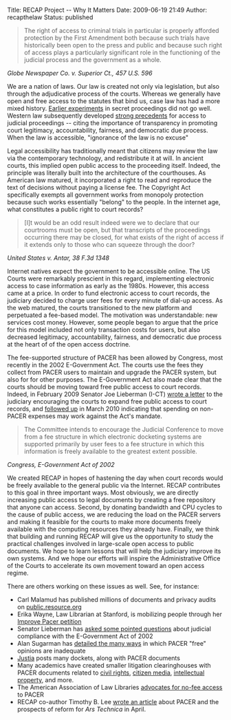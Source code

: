 Title: RECAP Project -- Why It Matters
Date: 2009-06-19 21:49
Author: recapthelaw
Status: published

> The right of access to criminal trials in particular is properly
> afforded protection by the First Amendment both because such trials
> have historically been open to the press and public and because such
> right of access plays a particularly significant role in the
> functioning of the judicial process and the government as a whole.

*Globe Newspaper Co. v. Superior Ct., 457 U.S. 596*

We are a nation of laws. Our law is created not only via legislation,
but also through the adjudicative process of the courts. Whereas we
generally have open and free access to the statutes that bind us, case
law has had a more mixed history. [Earlier
experiments](http://en.wikipedia.org/wiki/Star_Chamber) in secret
proceedings did not go well. Western law subsequently developed [strong
precedents](http://www.oyez.org/cases/1970-1979/1979/1979_79_243) for
access to judicial proceedings -- citing the importance of transparency
in promoting court legitimacy, accountability, fairness, and democratic
due process. When the law is accessible, "ignorance of the law is no
excuse"

Legal accessibility has traditionally meant that citizens may review the
law via the contemporary technology, and redistribute it at will. In
ancient courts, this implied open public access to the proceeding
itself. Indeed, the principle was literally built into the architecture
of the courthouses. As American law matured, it incorporated a right to
read and reproduce the text of decisions without paying a license fee.
The Copyright Act specifically exempts all government works from
monopoly protection because such works essentially "belong" to the
people. In the internet age, what constitutes a public right to court
records?

> \[I\]t would be an odd result indeed were we to declare that our
> courtrooms must be open, but that transcripts of the proceedings
> occurring there may be closed, for what exists of the right of access
> if it extends only to those who can squeeze through the door?

*United States v. Antar, 38 F.3d 1348*

Internet natives expect the government to be accessible online. The US
Courts were remarkably prescient in this regard, implementing electronic
access to case information as early as the 1980s. However, this access
came at a price. In order to fund electronic access to court records,
the judiciary decided to charge user fees for every minute of dial-up
access. As the web matured, the courts transitioned to the new platform
and perpetuated a fee-based model. The motivation was understandable:
new services cost money. However, some people began to argue that the
price for this model included not only transaction costs for users, but
also decreased legitimacy, accountability, fairness, and democratic due
process at the heart of of the open access doctrine.

The fee-supported structure of PACER has been allowed by Congress, most
recently in the 2002 E-Government Act. The courts use the fees they
collect from PACER users to maintain and upgrade the PACER system, but
also for for other purposes. The E-Government Act also made clear that
the courts should be moving toward free public access to court records.
Indeed, in February 2009 Senator Joe Lieberman (I-CT) [wrote a
letter](http://managingmiracles.blogspot.com/2009/03/lieberman-letter-on-crs-reports.html)
to the judiciary encouraging the courts to expand free public access to
court records, and [followed
up](http://managingmiracles.blogspot.com/2010/03/e-government-oversight-committee-writes.html)
in March 2010 indicating that spending on non-PACER expenses may work
against the Act's mandate.

> The Committee intends to encourage the Judicial Conference to move
> from a fee structure in which electronic docketing systems are
> supported primarily by user fees to a fee structure in which this
> information is freely available to the greatest extent possible.

*Congress, E-Government Act of 2002*

We created RECAP in hopes of hastening the day when court records would
be freely available to the general public via the Internet. RECAP
contributes to this goal in three important ways. Most obviously, we are
directly increasing public access to legal documents by creating a free
repository that anyone can access. Second, by donating bandwidth and CPU
cycles to the cause of public access, we are reducing the load on the
PACER servers and making it feasible for the courts to make more
documents freely available with the computing resources they already
have. Finally, we think that building and running RECAP will give us the
opportunity to study the practical challenges involved in large-scale
open access to public documents. We hope to learn lessons that will help
the judiciary improve its own systems. And we hope our efforts will
inspire the Administrative Office of the Courts to accelerate its own
movement toward an open access regime.

There are others working on these issues as well. See, for instance:

-   Carl Malamud has published millions of documents and privacy audits
    on [public.resource.org](http://public.resource.org/uscourts.gov/)
-   Erika Wayne, Law Librarian at Stanford, is mobilizing people through
    her [Improve Pacer
    petition](http://www.thepetitionsite.com/1/improve-PACER)
-   Senator Lieberman has [asked some pointed
    questions](http://hsgac.senate.gov/public/_files/022709courttransparency.pdf)
    about judicial compliance with the E-Government Act of 2002
-   Alan Sugarman has [detailed the many
    ways](http://www.hyperlaw.com/index.html) in which PACER "free"
    opinions are inadequate
-   [Justia](http://cases.justia.com/federal/district-courts/) posts
    many dockets, along with PACER documents
-   Many academics have created smaller litigation clearinghouses with
    PACER documents related to [civil
    rights](http://clearinghouse.wustl.edu/), [citizen
    media](http://www.citmedialaw.org/database), [intellectual
    property](http://lexmachina.stanford.edu/), and more.
-   The American Association of Law Libraries [advocates for no-fee
    access](http://aallwash.wordpress.com/2009/03/02/sen-lieberman-requests-answers-from-the-judicial-conference-on-compliance-with-court-provisions-of-the-e-government-act-of-2002/)
    to PACER
-   RECAP co-author Timothy B. Lee [wrote an
    article](http://arstechnica.com/tech-policy/news/2009/04/case-against-pacer.ars)
    about PACER and the prospects of reform for *Ars Technica* in April.

